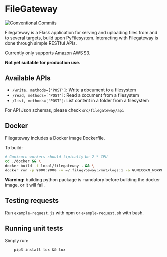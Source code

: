 # FileGateway

[![Conventional Commits](https://img.shields.io/badge/Conventional%20Commits-1.0.0-%23FE5196?logo=conventionalcommits&logoColor=white)](https://conventionalcommits.org)

Filegateway is a Flask application for serving and uploading files from and to several targets, build upon PyFilesystem.
Interacting with Filegateway is done through simple RESTful APIs.

Currently only supports Amazon AWS S3.

**Not yet suitable for production use.**

## Available APIs

- `/write, methods=['POST']`: Write a document to a filesystem
- `/read, methods=['POST']`: Read a document from a filesystem
- `/list, methods=['POST']`: List content in a folder from a filesystem

For API Json schemas, please check `src/filegateway/api`

## Docker

Filegateway includes a Docker image Dockerfile.

To build:

```sh
# Gunicorn workers should tipically be 2 * CPU
cd ./docker && \
docker build -t local/filegateway . && \
docker run -p 8000:8000 -v ~/.filegateway:/mnt/logs:z -e GUNICORN_WORKERS=4 -e GUNICORN_ACCESS_LOG_FILE=/mnt/logs/access.log -e GUNICORN_LOG_FILE=/mnt/logs/error.log -e GUNICORN_LOG_LEVEL=info -d local/filegateway
```

**Warning:** building python package is mandatory before building the docker image, or it will fail.

## Testing requests
Run `example-request.js` with npm or `example-request.sh` with bash.

## Running unit tests
Simply run:
```
    pip3 install tox && tox
```
